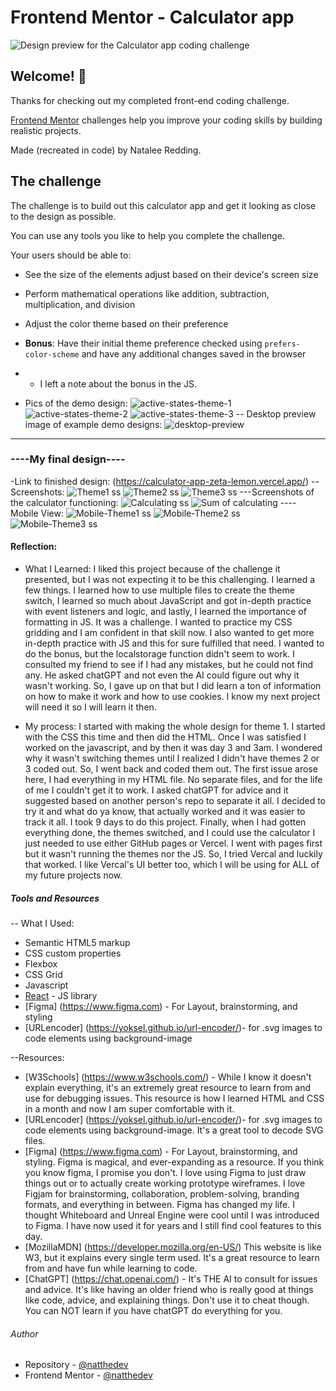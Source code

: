 # Frontend Mentor - Calculator app

![Design preview for the Calculator app coding challenge](./design/desktop-preview.jpg)

## Welcome! 👋

Thanks for checking out my completed front-end coding challenge.

[Frontend Mentor](https://www.frontendmentor.io) challenges help you improve your coding skills by building realistic projects.

Made (recreated in code) by Natalee Redding. 

## The challenge

The challenge is to build out this calculator app and get it looking as close to the design as possible.

You can use any tools you like to help you complete the challenge. 

Your users should be able to:

- See the size of the elements adjust based on their device's screen size
- Perform mathematical operations like addition, subtraction, multiplication, and division
- Adjust the color theme based on their preference
- **Bonus**: Have their initial theme preference checked using `prefers-color-scheme` and have any additional changes saved in the browser
- - I left a note about the bonus in the JS.
 
- Pics of the demo design: 
![active-states-theme-1](https://github.com/Natthedev/CalculatorApp/assets/160279360/13906133-54ed-4c1b-8c4b-7998cf8219cc)
![active-states-theme-2](https://github.com/Natthedev/CalculatorApp/assets/160279360/83bb1e85-8960-408a-b502-dbf0522f6146)
![active-states-theme-3](https://github.com/Natthedev/CalculatorApp/assets/160279360/8e3b7cb7-5238-4630-90f1-40054084c8cb)
-- Desktop preview image of example demo designs:
  ![desktop-preview](https://github.com/Natthedev/CalculatorApp/assets/160279360/b7aac2e9-020e-4cbb-805e-fb82f68e8217)
-----------------------------------------------------------------------------------------------------------------------------------
### ----My final design----
-Link to finished design: (https://calculator-app-zeta-lemon.vercel.app/) 
--Screenshots:
![Theme1 ss](https://github.com/Natthedev/CalculatorApp/assets/160279360/c872569e-f0e7-4565-a2fa-7ffa0fc0abd0)
![Theme2 ss](https://github.com/Natthedev/CalculatorApp/assets/160279360/2c1d6409-ec55-49a4-8c87-3d69a6702fcb)
![Theme3 ss](https://github.com/Natthedev/CalculatorApp/assets/160279360/41a8e1ee-2257-4dc4-9d12-25414254c609)
---Screenshots of the calculator functioning:
![Calculating ss](https://github.com/Natthedev/CalculatorApp/assets/160279360/a2d5b479-6155-4963-bf81-57020fd9fb8b)
![Sum of calculating](https://github.com/Natthedev/CalculatorApp/assets/160279360/e176a181-508d-492b-abbe-9d3e8942ff03)
---- Mobile View:
![Mobile-Theme1 ss](https://github.com/Natthedev/CalculatorApp/assets/160279360/684d2fef-5b33-427a-a1df-d3919c28cac7)
![Mobile-Theme2 ss](https://github.com/Natthedev/CalculatorApp/assets/160279360/95557413-b165-48db-aa94-3549446cf679)
![Mobile-Theme3 ss](https://github.com/Natthedev/CalculatorApp/assets/160279360/59f835c8-dac3-4890-8c85-511be3e8d799)

#### Reflection: 
- What I Learned:
  I liked this project because of the challenge it presented, but I was not expecting it to be this challenging. I learned a few things. I learned how to use multiple files to create the theme switch, I learned so much about JavaScript and got in-depth practice with event listeners and logic, and lastly, I learned the importance of formatting in JS. It was a challenge. I wanted to practice my CSS gridding and I am confident in that skill now. I also wanted to get more in-depth practice with JS and this for sure fulfilled that need. I wanted to do the bonus, but the localstorage function didn't seem to work. I consulted my friend to see if I had any mistakes, but he could not find any. He asked chatGPT and not even the AI could figure out why it wasn't working. So, I gave up on that but I did learn a ton of information on how to make it work and how to use cookies. I know my next project will need it so I will learn it then.

- My process:
  I started with making the whole design for theme 1. I started with the CSS this time and then did the HTML. Once I was satisfied I worked on the javascript, and by then it was day 3 and 3am. I wondered why it wasn't switching themes until I realized I didn't have themes 2 or 3 coded out. So, I went back and coded them out. The first issue arose here, I had everything in my HTML file. No separate files, and for the life of me I couldn't get it to work. I asked chatGPT for advice and it suggested based on another person's repo to separate it all. I decided to try it and what do ya know, that actually worked and it was easier to track it all. I took 9 days to do this project. Finally, when I had gotten everything done, the themes switched, and I could use the calculator I just needed to use either GitHub pages or Vercel. I went with pages first but it wasn't running the themes nor the JS. So, I tried Vercal and luckily that worked. I like Vercal's UI better too, which I will be using for ALL of my future projects now.

##### Tools and Resources
-- What I Used:
- Semantic HTML5 markup
- CSS custom properties
- Flexbox
- CSS Grid
- Javascript
- [React](https://reactjs.org/) - JS library
- [Figma] (https://www.figma.com) - For Layout, brainstorming, and styling
- [URLencoder] (https://yoksel.github.io/url-encoder/)- for .svg images to code elements using background-image

--Resources:
  - [W3Schools] (https://www.w3schools.com/) - While I know it doesn't explain everything, it's an extremely great resource to learn from and use for debugging issues. This resource is how I learned HTML and CSS in a month and now I am super comfortable with it.
- [URLencoder] (https://yoksel.github.io/url-encoder/)- for .svg images to code elements using background-image. It's a great tool to decode SVG files.
- [Figma] (https://www.figma.com) - For Layout, brainstorming, and styling. Figma is magical, and ever-expanding as a resource. If you think you know figma, I promise you don't. I love using Figma to just draw things out or to actually create working prototype wireframes. I love Figjam for brainstorming, collaboration, problem-solving, branding formats, and everything in between. Figma has changed my life. I thought Whiteboard and Unreal Engine were cool until I was introduced to Figma. I have now used it for years and I still find cool features to this day.
- [MozillaMDN] (https://developer.mozilla.org/en-US/) This website is like W3, but it explains every single term used. It's a great resource to learn from and have fun while learning to code.
- [ChatGPT] (https://chat.openai.com/) - It's THE AI to consult for issues and advice. It's like having an older friend who is really good at things like code, advice, and explaining things. Don't use it to cheat though. You can NOT learn if you have chatGPT do everything for you.

###### Author
- Repository - [@natthedev](https://github.com/Natthedev)
- Frontend Mentor - [@natthedev](https://www.frontendmentor.io/profile/Natthedev)


